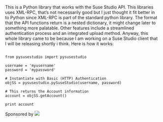 This is a Python library that works with the Suse Studio API. This libraries uses XML-RPC, that’s not necessarily good but I just thought it fit better in to Python since XML-RPC is part of the standard python library. The format that the API functions return is a nested dictionary, it might change later to something more palatable.
Other features include a streamlined authentication process and an integrated upload method.
Anyway, this whole library came to be because I am working on a Suse Studio client that I will be releasing shortly i think. Here is how it works:

```

from pysusestudio import pysusestudio

username = 'myusername'
password = 'mypassword' 
    
# Instantiate with Basic (HTTP) Authentication
objSS = pysusestudio.pySuseStudio(username, password)

# This returns the Account information
account = objSS.getAccount()

print account

```



Sponsored by [![](http://www.jasone.it/logo/logo.png)](http://www.jasone.it/)